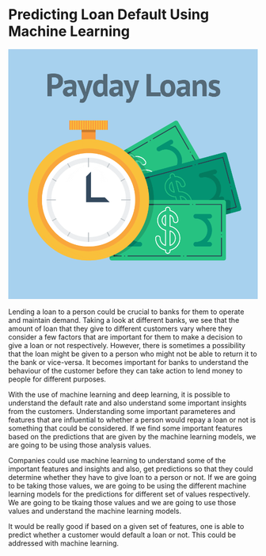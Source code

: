 # Predicting Loan Default Using Machine Learning 

![](Payday-Loan.gif)

Lending a loan to a person could be crucial to banks for them to operate and maintain demand. Taking a look at different banks, we see that the amount of loan that they give to different customers vary where they consider a few factors that are important for them to make a decision to give a loan or not respectively. However, there is sometimes a possibility that the loan might be given to a person who might not be able to return it to the bank or vice-versa. It becomes important for banks to understand the behaviour of the customer before they can take action to lend money to people for different purposes. 

With the use of machine learning and deep learning, it is possible to understand the default rate and also understand some important insights from the customers. Understanding some important parameteres and features that are influential to whether a person would repay a loan or not is something that could be considered. If we find some important features based on the predictions that are given by the machine learning models, we are going to be using those analysis values. 

Companies could use machine learning to understand some of the important features and insights and also, get predictions so that they could determine whether they have to give loan to a person or not. If we are going to be taking those values, we are going to be using the different machine learning models for the predictions for different set of values respectively. We are going to be tkaing those values and we are going to use those values and understand the machine learning models. 

It would be really good if based on a given set of features, one is able to predict whether a customer would default a loan or not. This could be addressed with machine learning.
